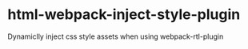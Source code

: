 # html-webpack-inject-style-plugin
Dynamiclly inject css style assets when using webpack-rtl-plugin
